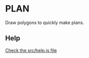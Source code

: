 # PLAN

Draw polygons to quickly make plans.


## Help

[Check the src/help.js file](https://github.com/jfalxa/plan/blob/master/src/help.js)
